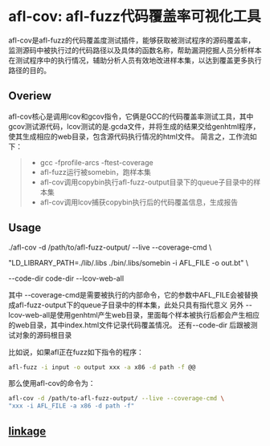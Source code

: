 # afl-cov: afl-fuzz代码覆盖率可视化工具
afl-cov是afl-fuzz的代码覆盖度测试插件，能够获取被测试程序的源码覆盖率，监测源码中被执行过的代码路径以及具体的函数名称，帮助漏洞挖掘人员分析样本在测试程序中的执行情况，辅助分析人员有效地改进样本集，以达到覆盖更多执行路径的目的。

## Overiew
afl-cov核心是调用lcov和gcov指令，它俩是GCC的代码覆盖率测试工具，其中gcov测试源代码，lcov测试的是.gcda文件，并将生成的结果交给genhtml程序，使其生成相应的web目录，包含源代码执行情况的html文件。
简言之，工作流如下：
> * gcc -fprofile-arcs -ftest-coverage 
> * afl-fuzz运行被somebin，跑样本集
> * afl-cov调用copybin执行afl-fuzz-output目录下的queue子目录中的样本集
> * afl-cov调用lcov捕获copybin执行后的代码覆盖信息，生成报告

## Usage
./afl-cov -d /path/to/afl-fuzz-output/ --live --coverage-cmd \

"LD_LIBRARY_PATH=./lib/.libs ./bin/.libs/somebin -i AFL_FILE -o out.bt" \

--code-dir code-dir  --lcov-web-all

其中 --coverage-cmd是需要被执行的内部命令，它的参数中AFL_FILE会被替换成afl-fuzz-output下的queue子目录中的样本集，此处只具有指代意义
另外 --lcov-web-all是使用genhtml产生web目录，里面每个样本被执行后都会产生相应的web目录，其中index.html文件记录代码覆盖情况。
还有--code-dir 后跟被测试对象的源码根目录

比如说，如果afl正在fuzz如下指令的程序：
```sh
afl-fuzz -i input -o output xxx -a x86 -d path -f @@
```
那么使用afl-cov的命令为：
```sh
afl-cov -d /path/to-afl-fuzz-output/ --live --coverage-cmd \
"xxx -i AFL_FILE -a x86 -d path -f"
```

## [linkage][1]
[1]: https://github.com/mrash/afl-cov

